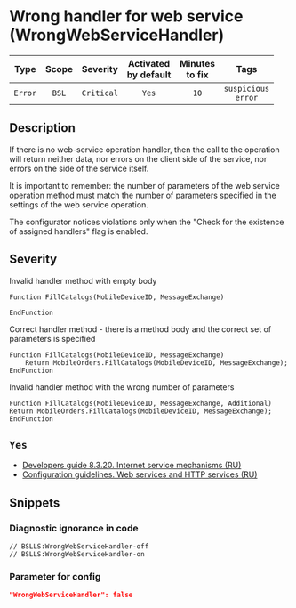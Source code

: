 # Wrong handler for web service (WrongWebServiceHandler)

|   Type    |    Scope    |  Severity   |    Activated<br>by default    |    Minutes<br>to fix    |             Tags              |
|:--------:|:-----------------------------:|:-----------:|:------------------------------:|:-----------------------------------:|:-----------------------------:|
| `Error` |             `BSL`             | `Critical` |              `Yes`              |                `10`                 |    `suspicious`<br>`error`    |

<!-- Блоки выше заполняются автоматически, не трогать -->
## Description
<!-- Описание диагностики заполняется вручную. Необходимо понятным языком описать смысл и схему работу -->
If there is no web-service operation handler, then the call to the operation will return neither data, nor errors on the client side of the service, nor errors on the side of the service itself.

It is important to remember: the number of parameters of the web service operation method must match the number of parameters specified in the settings of the web service operation.

The configurator notices violations only when the "Check for the existence of assigned handlers" flag is enabled.

## Severity
<!-- В данном разделе приводятся примеры, на которые диагностика срабатывает, а также можно привести пример, как можно исправить ситуацию -->
Invalid handler method with empty body
```bsl
Function FillCatalogs(MobileDeviceID, MessageExchange)

EndFunction
```

Correct handler method - there is a method body and the correct set of parameters is specified
```bsl
Function FillCatalogs(MobileDeviceID, MessageExchange)
    Return MobileOrders.FillCatalogs(MobileDeviceID, MessageExchange);
EndFunction
```

Invalid handler method with the wrong number of parameters
```bsl
Function FillCatalogs(MobileDeviceID, MessageExchange, Additional)
Return MobileOrders.FillCatalogs(MobileDeviceID, MessageExchange);
EndFunction
```

## `Yes`
<!-- Необходимо указывать ссылки на все источники, из которых почерпнута информация для создания диагностики -->
<!-- Примеры источников

* Source: [Standard: Modules (RU)](https://its.1c.ru/db/v8std#content:456:hdoc)
* Useful information: [Refusal to use modal windows (RU)](https://its.1c.ru/db/metod8dev#content:5272:hdoc)
* Источник: [Cognitive complexity, ver. 1.4](https://www.sonarsource.com/docs/CognitiveComplexity.pdf) -->
* [Developers guide 8.3.20. Internet service mechanisms (RU)](https://its.1c.ru/db/v8320doc#bookmark:dev:TI000000783)
* [Configuration guidelines. Web services and HTTP services (RU)](https://its.1c.ru/db/metod8dev/browse/13/-1/1989/2565/2567/2590)

## Snippets

<!-- Блоки ниже заполняются автоматически, не трогать -->
### Diagnostic ignorance in code

```bsl
// BSLLS:WrongWebServiceHandler-off
// BSLLS:WrongWebServiceHandler-on
```

### Parameter for config

```json
"WrongWebServiceHandler": false
```
